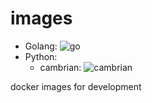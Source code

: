 # images 

- Golang: ![go](https://github.com/iminders/images/workflows/go/badge.svg)
- Python:
    - cambrian: ![cambrian](https://github.com/iminders/images/workflows/cambrian/badge.svg)

docker images for development
